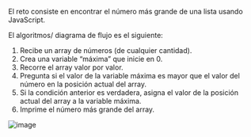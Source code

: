 El reto consiste en encontrar el número más grande de una lista usando JavaScript.

El algoritmos/ diagrama de flujo es el siguiente:

1. Recibe un array de números (de cualquier cantidad).
2. Crea una variable “máxima” que inicie en 0.
3. Recorre el array valor por valor.
4. Pregunta si el valor de la variable máxima es mayor que el valor del número en la posición actual del array.
5. Si la condición anterior es verdadera, asigna el valor de la posición actual del array a la variable máxima.
6. Imprime el número más grande del array.


![image](https://user-images.githubusercontent.com/96605273/189561198-477047ce-7d48-49ba-90c0-f9e737e8f141.png)
